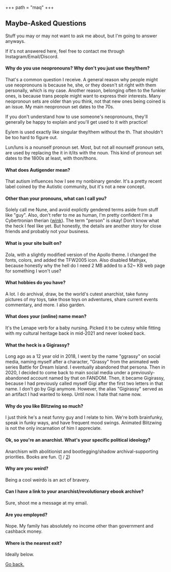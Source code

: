 +++
path = "maq"
+++

Maybe-Asked Questions
---------------------

Stuff you may or may not want to ask me about, but I'm going to answer anyways.

If it's not answered here, feel free to contact me through Instagram/Email/Discord.

#### Why do you use neopronouns? Why don't you just use they/them?

That's a common question I receive. A general reason why people might use neopronouns is because he, she, or they doesn't sit right with them personally, which is my case. Another reason, belonging often to the funkier ones, is because trans people might want to express their interests. Many neopronoun sets are older than you think, not that new ones being coined is an issue. My main neopronoun set dates to the 70s.

If you don't understand how to use someone's neopronouns, they'll generally be happy to explain and you'll get used to it with practice!

Ey/em is used exactly like singular they/them without the th. That shouldn't be too hard to figure out.

Lun/luns is a nounself pronoun set. Most, but not all nounself pronoun sets, are used by replacing the it in it/its with the noun. This kind of pronoun set dates to the 1800s at least, with thon/thons.

#### What does Autigender mean?

That autism influences how I see my nonbinary gender. It's a pretty recent label coined by the Autistic community, but it's not a new concept.

#### Other than your pronouns, what can I call you?

Solely call me Nune, and avoid explictly gendered terms aside from stuff like "guy". Also, don't refer to me as human, I'm pretty confident I'm a Cybertronian therian ([wink](/theriotype)). The term "person" is okay! Don't know what the heck I feel like yet. But honestly, the details are another story for close friends and probably not your business.

#### What is your site built on?

Zola, with a slightly modified version of the Apollo theme. I changed the fonts, colors, and added the TFW2005 icon. Also disabled Mathjax, because honestly why the hell do I need 2 MB added to a 52~ KB web page for something I won't use?

#### What hobbies do you have?

A lot. I do archival, draw, be the world's cutest anarchist, take funny pictures of my toys, take those toys on adventures, share current events commentary, and more. I also garden.

#### What does your (online) name mean?

It's the Lenape verb for a baby nursing. Picked it to be cutesy while fitting with my cultural heritage back in mid-2021 and never looked back.

#### What the heck is a Gigirassy?

Long ago as a 12 year old in 2018, I went by the name "ggrassy" on social media, naming myself after a character, "Grassy" from the animated web series Battle for Dream Island. I eventually abandoned that persona. Then in 2020, I decided to come back to main social media under a previously-abandoned account named by that on FANDOM. Then, it became Gigirassy, because I had previously called myself Gigi after the first two letters in that name. I don't go by Gigi anymore. However, the alias "Gigirassy" served as an artifact I had wanted to keep. Until now. I hate that name now.

#### Why do you like Blitzwing so much?

I just think he's a neat funny guy and I relate to him. We're both brainfunky, speak in funky ways, and have frequent mood swings. Animated Blitzwing is not the only incarnation of him I appreciate.

#### Ok, so you're an anarchist. What's your specific political ideology?

Anarchism with abolitionist and bootlegging/shadow archival-supporting priorities. Books are fun. ([1](https://theanarchistlibrary.org/mirror/a/ay/angela-y-davis-are-prisons-obsolete.pdf) / [2](https://cdn.nakamotoinstitute.org/docs/against-intellectual-monopoly.pdf))

#### Why are you weird?

Being a cool weirdo is an act of bravery.

#### Can I have a link to your anarchist/revolutionary ebook archive?

Sure, shoot me a message at my email.

#### Are you employed?

Nope. My family has absolutely no income other than government and cashback money.

#### Where is the nearest exit?

Ideally below.

[Go back.](/)
